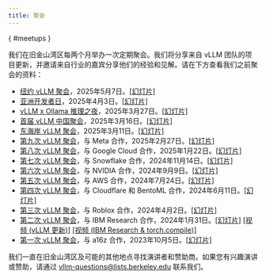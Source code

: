```yaml
---
title: 聚会
---
```

[](){ #meetups }

我们在旧金山湾区每两个月举办一次定期聚会。我们将分享来自 vLLM 团队的项目更新，并邀请来自行业的嘉宾分享他们的经验和见解。请在下方查看我们之前聚会的资料：

- [纽约 vLLM 聚会](https://lu.ma/c1rqyf1f)，2025年5月7日。[[幻灯片]](https://docs.google.com/presentation/d/1_q_aW_ioMJWUImf1s1YM-ZhjXz8cUeL0IJvaquOYBeA/edit?usp=sharing)
- [亚洲开发者日](https://www.sginnovate.com/event/limited-availability-morning-evening-slots-remaining-inaugural-vllm-asia-developer-day)，2025年4月3日。[[幻灯片]](https://docs.google.com/presentation/d/19cp6Qu8u48ihB91A064XfaXruNYiBOUKrBxAmDOllOo/edit?usp=sharing)
- [vLLM x Ollama 推理之夜](https://lu.ma/vllm-ollama)，2025年3月27日。[[幻灯片]](https://docs.google.com/presentation/d/16T2PDD1YwRnZ4Tu8Q5r6n53c5Lr5c73UV9Vd2_eBo4U/edit?usp=sharing)
- [首届 vLLM 中国聚会](https://mp.weixin.qq.com/s/n77GibL2corAtQHtVEAzfg)，2025年3月16日。[[幻灯片]](https://docs.google.com/presentation/d/1REHvfQMKGnvz6p3Fd23HhSO4c8j5WPGZV0bKYLwnHyQ/edit?usp=sharing)
- [东海岸 vLLM 聚会](https://lu.ma/7mu4k4xx)，2025年3月11日。[[幻灯片]](https://docs.google.com/presentation/d/1NHiv8EUFF1NLd3fEYODm56nDmL26lEeXCaDgyDlTsRs/edit#slide=id.g31441846c39_0_0)
- [第九次 vLLM 聚会](https://lu.ma/h7g3kuj9)，与 Meta 合作，2025年2月27日。[[幻灯片]](https://docs.google.com/presentation/d/1jzC_PZVXrVNSFVCW-V4cFXb6pn7zZ2CyP_Flwo05aqg/edit?usp=sharing)
- [第八次 vLLM 聚会](https://lu.ma/zep56hui)，与 Google Cloud 合作，2025年1月22日。[[幻灯片]](https://docs.google.com/presentation/d/1epVkt4Zu8Jz_S5OhEHPc798emsYh2BwYfRuDDVEF7u4/edit?usp=sharing)
- [第七次 vLLM 聚会](https://lu.ma/h0qvrajz)，与 Snowflake 合作，2024年11月14日。[[幻灯片]](https://docs.google.com/presentation/d/1e3CxQBV3JsfGp30SwyvS3eM_tW-ghOhJ9PAJGK6KR54/edit?usp=sharing)
- [第六次 vLLM 聚会](https://lu.ma/87q3nvnh)，与 NVIDIA 合作，2024年9月9日。[[幻灯片]](https://docs.google.com/presentation/d/1wrLGwytQfaOTd5wCGSPNhoaW3nq0E-9wqyP7ny93xRs/edit?usp=sharing)
- [第五次 vLLM 聚会](https://lu.ma/lp0gyjqr)，与 AWS 合作，2024年7月24日。[[幻灯片]](https://docs.google.com/presentation/d/1RgUD8aCfcHocghoP3zmXzck9vX3RCI9yfUAB2Bbcl4Y/edit?usp=sharing)
- [第四次 vLLM 聚会](https://lu.ma/agivllm)，与 Cloudflare 和 BentoML 合作，2024年6月11日。[[幻灯片]](https://docs.google.com/presentation/d/1iJ8o7V2bQEi0BFEljLTwc5G1S10_Rhv3beed5oB0NJ4/edit?usp=sharing)
- [第三次 vLLM 聚会](https://robloxandvllmmeetup2024.splashthat.com/)，与 Roblox 合作，2024年4月2日。[[幻灯片]](https://docs.google.com/presentation/d/1A--47JAK4BJ39t954HyTkvtfwn0fkqtsL8NGFuslReM/edit?usp=sharing)
- [第二次 vLLM 聚会](https://lu.ma/ygxbpzhl)，与 IBM Research 合作，2024年1月31日。[[幻灯片]](https://docs.google.com/presentation/d/12mI2sKABnUw5RBWXDYY-HtHth4iMSNcEoQ10jDQbxgA/edit?usp=sharing) [[视频 (vLLM 更新)]](https://youtu.be/Y0C-DUvEnZQ) [[视频 (IBM Research & torch.compile)]](https://youtu.be/m0dMtFLI-dg)
- [第一次 vLLM 聚会](https://lu.ma/first-vllm-meetup)，与 a16z 合作，2023年10月5日。[[幻灯片]](https://docs.google.com/presentation/d/1QL-XPFXiFpDBh86DbEegFXBXFXjix4v032GhShbKf3s/edit?usp=sharing)

我们一直在旧金山湾区及可能的其他地点寻找演讲者和赞助商。如果您有兴趣演讲或赞助，请通过 [vllm-questions@lists.berkeley.edu](mailto:vllm-questions@lists.berkeley.edu) 联系我们。